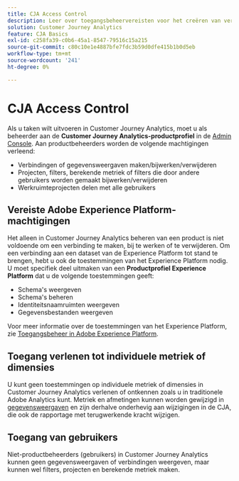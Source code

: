 ```yaml
---
title: CJA Access Control
description: Leer over toegangsbeheervereisten voor het creëren van verbindingen, het toevoegen van datasets, het creëren van gegevensmeningen, enz.
solution: Customer Journey Analytics
feature: CJA Basics
exl-id: c258fa39-c0b6-45a1-8547-79516c15a215
source-git-commit: c80c10e1e4887bfe7fdc3b59d0dfe415b1b0d5eb
workflow-type: tm+mt
source-wordcount: '241'
ht-degree: 0%

---
```


# CJA Access Control

Als u taken wilt uitvoeren in Customer Journey Analytics, moet u als beheerder aan de **Customer Journey Analytics-productprofiel** in de [Admin Console](https://adminconsole.adobe.com/enterprise/). Aan productbeheerders worden de volgende machtigingen verleend:

* Verbindingen of gegevensweergaven maken/bijwerken/verwijderen
* Projecten, filters, berekende metriek of filters die door andere gebruikers worden gemaakt bijwerken/verwijderen
* Werkruimteprojecten delen met alle gebruikers

## Vereiste Adobe Experience Platform-machtigingen

Het alleen in Customer Journey Analytics beheren van een product is niet voldoende om een verbinding te maken, bij te werken of te verwijderen. Om een verbinding aan een dataset van de Experience Platform tot stand te brengen, hebt u ook de toestemmingen van het Experience Platform nodig. U moet specifiek deel uitmaken van een **Productprofiel Experience Platform** dat u de volgende toestemmingen geeft:

* Schema&#39;s weergeven
* Schema&#39;s beheren
* Identiteitsnaamruimten weergeven
* Gegevensbestanden weergeven

Voor meer informatie over de toestemmingen van het Experience Platform, zie [Toegangsbeheer in Adobe Experience Platform](https://experienceleague.adobe.com/docs/experience-platform/access-control/home.html).

## Toegang verlenen tot individuele metriek of dimensies

U kunt geen toestemmingen op individuele metriek of dimensies in Customer Journey Analytics verlenen of ontkennen zoals u in traditionele Adobe Analytics kunt. Metriek en afmetingen kunnen worden gewijzigd in [gegevensweergaven](/help/data-views/data-views.md) en zijn derhalve onderhevig aan wijzigingen in de CJA, die ook de rapportage met terugwerkende kracht wijzigen.

## Toegang van gebruikers

Niet-productbeheerders (gebruikers) in Customer Journey Analytics kunnen geen gegevensweergaven of verbindingen weergeven, maar kunnen wel filters, projecten en berekende metriek maken.

